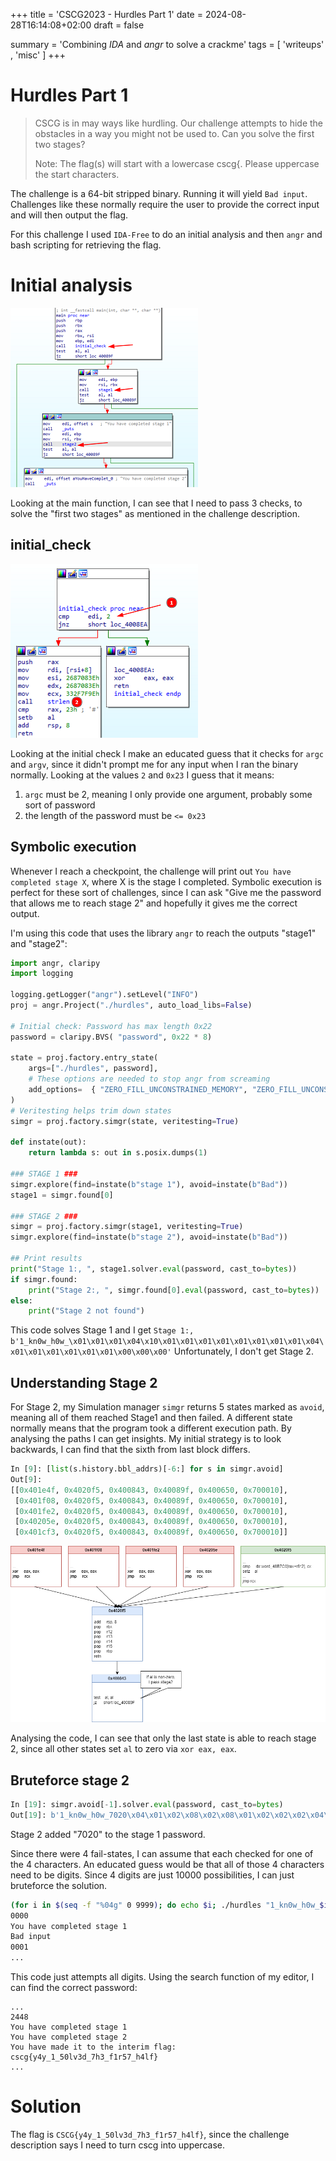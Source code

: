 +++
title = 'CSCG2023 - Hurdles Part 1'
date = 2024-08-28T16:14:08+02:00
draft = false

summary = 'Combining *IDA* and *angr* to solve a crackme'
tags = [ 'writeups' , 'misc' ]
+++
# Hurdles Part 1
> CSCG is in may ways like hurdling. Our challenge attempts to hide the obstacles in a way you might not be used to. Can you solve the first two stages?
> 
> Note: The flag(s) will start with a lowercase cscg{. Please uppercase the start characters.

The challenge is a 64-bit stripped binary. Running it will yield `Bad input`. 
Challenges like these normally require the user to provide the correct input and will then output the flag.

For this challenge I used `IDA-Free` to do an initial analysis and then `angr` and bash scripting for retrieving the flag.

# Initial analysis
![](initial.png)

Looking at the main function, I can see that I need to pass 3 checks, to solve the "first two stages" as mentioned in the challenge description.

## initial_check
![](initial_check.png)

Looking at the initial check I make an educated guess that it checks for `argc` and `argv`, since it didn't prompt me for any input
when I ran the binary normally. Looking at the values `2` and `0x23` I guess that it means:
1. `argc` must be 2, meaning I only provide one argument, probably some sort of password
2. the length of the password must be `<= 0x23`

## Symbolic execution
Whenever I reach a checkpoint, the challenge will print out `You have completed stage X`, where X is the stage I completed. 
Symbolic execution is perfect for these sort of challenges, since I can ask "Give me the password that allows me to reach stage 2"
and hopefully it gives me the correct output.

I'm using this code that uses the library `angr` to reach the outputs "stage1" and "stage2":
```python
import angr, claripy
import logging

logging.getLogger("angr").setLevel("INFO")
proj = angr.Project("./hurdles", auto_load_libs=False)

# Initial check: Password has max length 0x22
password = claripy.BVS( "password", 0x22 * 8)

state = proj.factory.entry_state(
    args=["./hurdles", password],
    # These options are needed to stop angr from screaming
    add_options=  { "ZERO_FILL_UNCONSTRAINED_MEMORY", "ZERO_FILL_UNCONSTRAINED_REGISTERS" }
)
# Veritesting helps trim down states
simgr = proj.factory.simgr(state, veritesting=True)

def instate(out):
    return lambda s: out in s.posix.dumps(1)

### STAGE 1 ###
simgr.explore(find=instate(b"stage 1"), avoid=instate(b"Bad"))
stage1 = simgr.found[0]

### STAGE 2 ###
simgr = proj.factory.simgr(stage1, veritesting=True)
simgr.explore(find=instate(b"stage 2"), avoid=instate(b"Bad"))

## Print results
print("Stage 1:, ", stage1.solver.eval(password, cast_to=bytes))
if simgr.found:
    print("Stage 2:, ", simgr.found[0].eval(password, cast_to=bytes))
else:
    print("Stage 2 not found")
```

This code solves Stage 1 and I get 
`Stage 1:,  b'1_kn0w_h0w_\x01\x01\x01\x04\x10\x01\x01\x01\x01\x01\x01\x01\x01\x04\x01\x01\x01\x01\x01\x01\x00\x00\x00'`
Unfortunately, I don't get Stage 2.

## Understanding Stage 2
For Stage 2, my Simulation manager `simgr` returns 5 states marked as `avoid`, meaning all of them reached Stage1 and then failed.
A different state normally means that the program took a different execution path. By analysing the paths I can get insights.
My initial strategy is to look backwards, I can find that the sixth from last block differs.
```python
In [9]: [list(s.history.bbl_addrs)[-6:] for s in simgr.avoid]
Out[9]:
[[0x401e4f, 0x4020f5, 0x400843, 0x40089f, 0x400650, 0x700010],
 [0x401f08, 0x4020f5, 0x400843, 0x40089f, 0x400650, 0x700010],
 [0x401fe2, 0x4020f5, 0x400843, 0x40089f, 0x400650, 0x700010],
 [0x40205e, 0x4020f5, 0x400843, 0x40089f, 0x400650, 0x700010],
 [0x401cf3, 0x4020f5, 0x400843, 0x40089f, 0x400650, 0x700010]]
```

![Alt text](hurdles_part1.drawio.png)

Analysing the code, I can see that only the last state is able to reach stage 2, since all other states set `al` to zero via `xor eax, eax`.

## Bruteforce stage 2
```python
In [19]: simgr.avoid[-1].solver.eval(password, cast_to=bytes)
Out[19]: b'1_kn0w_h0w_7020\x04\x01\x02\x08\x02\x08\x01\x02\x02\x02\x04\x08 \x04\x01\x08\x04\x80\x08'
```
Stage 2 added "7020" to the stage 1 password. 

Since there were 4 fail-states, I can assume that each checked for one of the 4 characters. 
An educated guess would be that all of those 4 characters need to be digits. Since 4 digits are just 10000 possibilities, I can just bruteforce the solution.

```bash
(for i in $(seq -f "%04g" 0 9999); do echo $i; ./hurdles "1_kn0w_h0w_$i"; done) | tee log.txt
0000
You have completed stage 1
Bad input
0001
...
```
This code just attempts all digits. Using the search function of my editor, I can find the correct password:
```
...
2448
You have completed stage 1
You have completed stage 2
You have made it to the interim flag: cscg{y4y_1_50lv3d_7h3_f1r57_h4lf}
...
```

# Solution
The flag is `CSCG{y4y_1_50lv3d_7h3_f1r57_h4lf}`, since the challenge description says I need to turn cscg into uppercase.